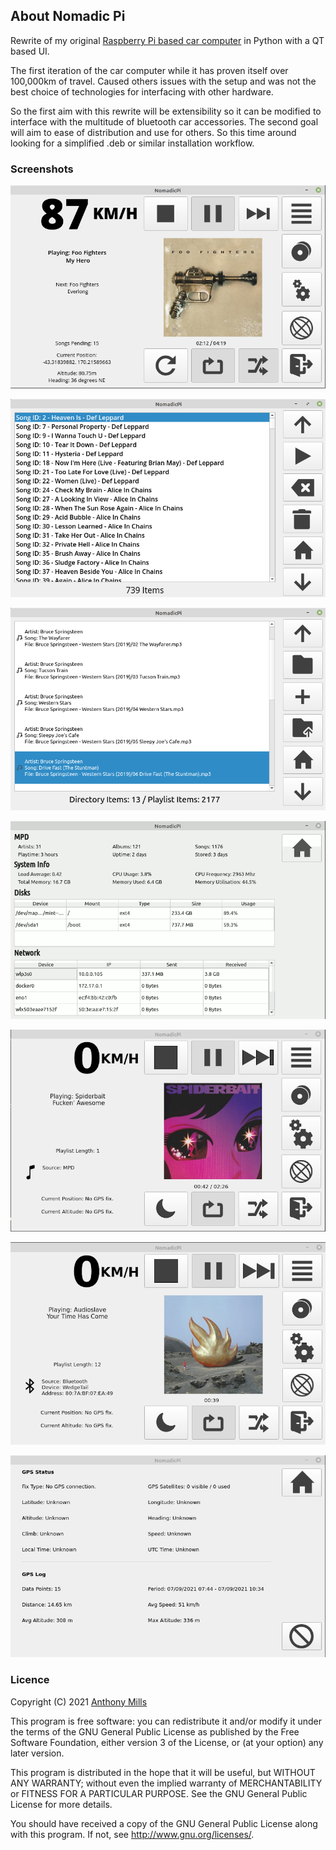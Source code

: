 ## About Nomadic Pi

Rewrite of my original [Raspberry Pi based car computer](https://github.com/anthony-mills/raspberrypi-carputer) in Python with a QT based UI. 

The first iteration of the car computer while it has proven itself over 100,000km of travel. Caused others issues with the setup and was not the best choice of technologies for interfacing with other hardware.

So the first aim with this rewrite will be extensibility so it can be modified to interface with the multitude of bluetooth car accessories. The second goal will aim to ease of distribution and use for others. So this time around looking for a simplified .deb or similar installation workflow.

### Screenshots

![Playing Music](/screenshots/1.png?raw=true "Playing music with no GPS fix")

![Playlist Management](/screenshots/2.png?raw=true "Managing the current playlist")

![MPD File Management](/screenshots/3.png?raw=true "Viewing files in the MPD store")

![Nomadic System Stats](/screenshots/4.png?raw=true "Stats related to the system")

![Playing music from MPD](/screenshots/mpd_playing.png?raw=true "Playing music in the MPD library")

![Playing via BlueTooth](/screenshots/bt_playing.png?raw=true "Playing music from an external device via BlueTooth")

![GPS track log](/screenshots/gps_log.png?raw=true "Location status and GPS trip log")

### Licence

Copyright (C) 2021 [Anthony Mills](http://www.anthony-mills.com)

This program is free software: you can redistribute it and/or modify
it under the terms of the GNU General Public License as published by
the Free Software Foundation, either version 3 of the License, or
(at your option) any later version.

This program is distributed in the hope that it will be useful,
but WITHOUT ANY WARRANTY; without even the implied warranty of
MERCHANTABILITY or FITNESS FOR A PARTICULAR PURPOSE.  See the
GNU General Public License for more details.

You should have received a copy of the GNU General Public License
along with this program.  If not, see <http://www.gnu.org/licenses/>.
